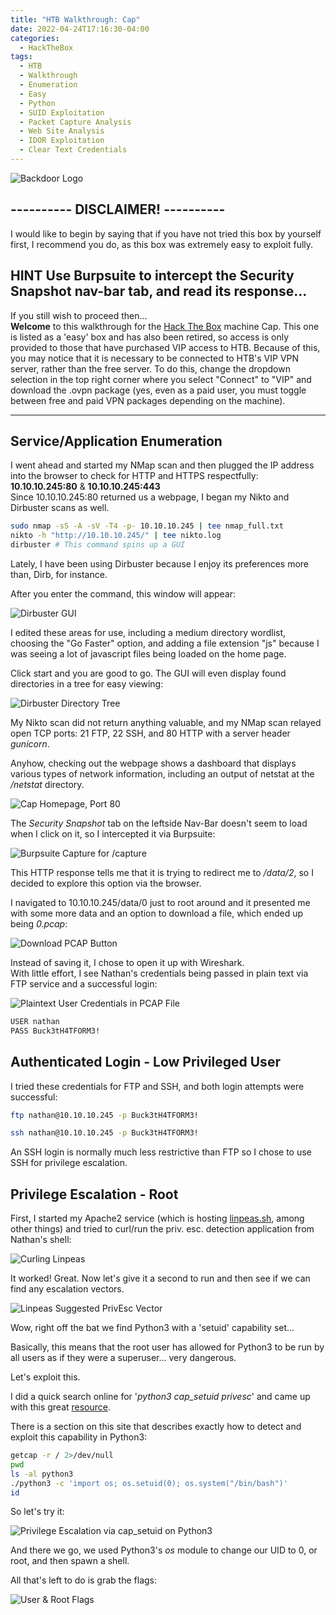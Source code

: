 ```yaml
---
title: "HTB Walkthrough: Cap"
date: 2022-04-24T17:16:30-04:00
categories:
  - HackTheBox
tags:
  - HTB
  - Walkthrough
  - Enumeration
  - Easy
  - Python
  - SUID Exploitation
  - Packet Capture Analysis
  - Web Site Analysis
  - IDOR Exploitation
  - Clear Text Credentials
---
```


![Backdoor Logo](/assets/images/HTB/cap/cap.jpg)

## ---------- DISCLAIMER! ----------
I would like to begin by saying that if you have not tried this box by yourself first, I recommend you do, as this box was extremely easy to exploit fully.  

**HINT** Use Burpsuite to intercept the Security Snapshot nav-bar tab, and read its response...
---------------------------------
If you still wish to proceed then...  
**Welcome** to this walkthrough for the [Hack The Box](https://www.hackthebox.com/) machine Cap. This one is listed as a 'easy' box and has also been retired, so access is only provided to those that have purchased VIP access to HTB.
Because of this, you may notice that it is necessary to be connected to HTB's VIP VPN server, rather than the free server. To do this, change the dropdown selection in the top right corner where you select "Connect"
to "VIP" and download the .ovpn package (yes, even as a paid user, you must toggle between free and paid VPN packages depending on the machine).

---
## Service/Application Enumeration

I went ahead and started my NMap scan and then plugged the IP address into the browser to check for HTTP and HTTPS respectfully: **10.10.10.245:80** & **10.10.10.245:443**  
Since 10.10.10.245:80 returned us a webpage, I began my Nikto and Dirbuster scans as well.

```bash
sudo nmap -sS -A -sV -T4 -p- 10.10.10.245 | tee nmap_full.txt
nikto -h "http://10.10.10.245/" | tee nikto.log 
dirbuster # This command spins up a GUI
```

Lately, I have been using Dirbuster because I enjoy its preferences more than, Dirb, for instance.  

After you enter the command, this window will appear:  

![Dirbuster GUI](/assets/images/HTB/cap/dirbuster.jpg)

I edited these areas for use, including a medium directory wordlist, choosing the "Go Faster" option, and adding a file extension "js" because I was seeing a lot of javascript files being loaded on the home page.  

Click start and you are good to go. The GUI will even display found directories in a tree for easy viewing:  

![Dirbuster Directory Tree](/assets/images/HTB/cap/dirbuster-tree.jpg)

My Nikto scan did not return anything valuable, and my NMap scan relayed open TCP ports: 21 FTP, 22 SSH, and 80 HTTP with a server header *gunicorn*.  

Anyhow, checking out the webpage shows a dashboard that displays various types of network information, including an output of netstat at the */netstat* directory.  

![Cap Homepage, Port 80](/assets/images/HTB/cap/homepage.jpg)

The *Security Snapshot* tab on the leftside Nav-Bar doesn't seem to load when I click on it, so I intercepted it via Burpsuite:  

![Burpsuite Capture for /capture](/assets/images/HTB/cap/burp-data.jpg)

This HTTP response tells me that it is trying to redirect me to */data/2*, so I decided to explore this option via the browser.  

I navigated to 10.10.10.245/data/0 just to root around and it presented me with some more data and an option to download a file, which ended up being *0.pcap*:  

![Download PCAP Button](/assets/images/HTB/cap/download-pcap.jpg)

Instead of saving it, I chose to open it up with Wireshark.  
With little effort, I see Nathan's credentials being passed in plain text via FTP service and a successful login:

![Plaintext User Credentials in PCAP File](/assets/images/HTB/cap/creds.jpg)

```bash
USER nathan
PASS Buck3tH4TFORM3!
```

## Authenticated Login - Low Privileged User

I tried these credentials for FTP and SSH, and both login attempts were successful:  

```bash
ftp nathan@10.10.10.245 -p Buck3tH4TFORM3!

ssh nathan@10.10.10.245 -p Buck3tH4TFORM3!
```

An SSH login is normally much less restrictive than FTP so I chose to use SSH for privilege escalation.

## Privilege Escalation - Root

First, I started my Apache2 service (which is hosting [linpeas.sh](https://github.com/carlospolop/PEASS-ng/releases), among other things) and tried to curl/run the priv. esc. detection application from Nathan's shell:  

![Curling Linpeas](/assets/images/HTB/cap/curl-peas.jpg)

It worked! Great. Now let's give it a second to run and then see if we can find any escalation vectors.  

![Linpeas Suggested PrivEsc Vector](/assets/images/HTB/cap/linpeas.jpg)

Wow, right off the bat we find Python3 with a 'setuid' capability set...  

Basically, this means that the root user has allowed for Python3 to be run by all users as if they were a superuser... very dangerous.  

Let's exploit this.  

I did a quick search online for '*python3 cap_setuid privesc*' and came up with this great [resource](https://www.hackingarticles.in/linux-privilege-escalation-using-capabilities/).  

There is a section on this site that describes exactly how to detect and exploit this capability in Python3:  

```bash
getcap -r / 2>/dev/null
pwd
ls -al python3
./python3 -c 'import os; os.setuid(0); os.system("/bin/bash")'
id
```

So let's try it:  

![Privilege Escalation via cap_setuid on Python3](/assets/images/HTB/cap/root.jpg)

And there we go, we used Python3's *os* module to change our UID to 0, or root, and then spawn a shell. 

All that's left to do is grab the flags:  

![User & Root Flags](/assets/images/HTB/cap/flags.jpg)